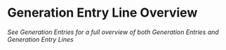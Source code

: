 # Generation Entry Line Overview

<i>See Generation Entries for a full overview of both Generation Entries and Generation Entry Lines</i>
